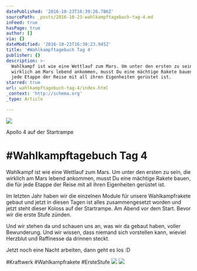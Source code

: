```yaml
---
datePublished: '2016-10-23T16:39:26.786Z'
sourcePath: _posts/2016-10-23-wahlkampftagebuch-tag-4.md
inFeed: true
hasPage: true
author: []
via: {}
dateModified: '2016-10-23T16:39:23.945Z'
title: '#Wahlkampftagebuch Tag 4'
publisher: {}
description: >-
  Wahlkampf ist wie eine Wettlauf zum Mars. Um unter den ersten zu sein, die
  wirklich am Mars lebend ankommen, musst Du eine mächtige Rakete bauen, die für
  jede Etappe der Reise mit all ihren Eigenheiten gerüstet ist.
starred: true
url: wahlkampftagebuch-tag-4/index.html
_context: 'http://schema.org'
_type: Article

---
```

<article style=""><img src="https://the-grid-user-content.s3-us-west-2.amazonaws.com/7b01edd9-f019-4db2-af48-29bc6918657a.jpg" /><p>Apollo 4 auf der Startrampe</p></article>

# \#Wahlkampftagebuch Tag 4

Wahlkampf ist wie eine Wettlauf zum Mars. Um unter den ersten zu sein, die wirklich am Mars lebend ankommen, musst Du eine mächtige Rakete bauen, die für jede Etappe der Reise mit all ihren Eigenheiten gerüstet ist.

Im letzten Jahr haben wir die einzelnen Module für unsere Wahlkampfrakete gebaut und jetzt in diesen Tagen ist alles zusammengesetzt worden und jetzt steht dieser Koloss auf der Startrampe. Am Abend vor dem Start. Bevor wir die erste Stufe zünden.

Und wir stehen da und schauen uns an, was wir da gebaut haben, voller Bewunderung. Und wir wissen, dass niemand sich vorstellen kann, wieviel Herzblut und Raffinesse da drinnen steckt.

Jetzt noch eine Nacht arbeiten, dann geht es los :D

\#Kraftwerk \#Wahlkampfrakete \#ErsteStufe
![](https://the-grid-user-content.s3-us-west-2.amazonaws.com/aca494d5-cc9f-4fc3-8682-f1179edcc252.jpg)
![](https://the-grid-user-content.s3-us-west-2.amazonaws.com/aba48a71-ff12-4932-b312-42d7cb359393.jpg)